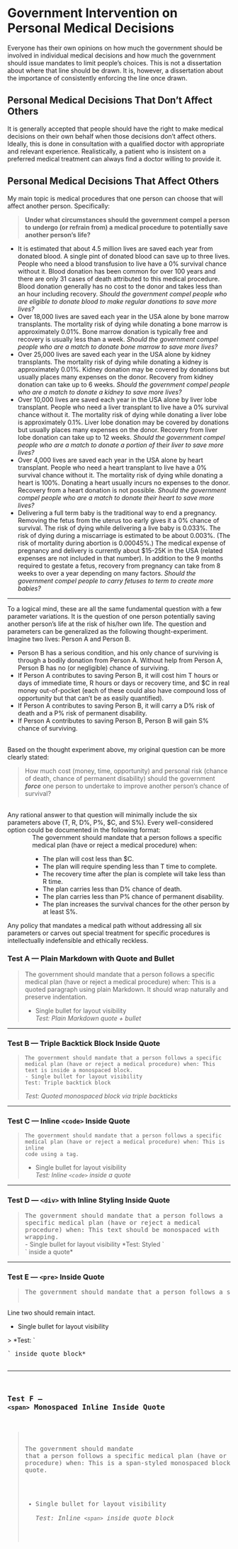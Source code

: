 # Government Intervention on Personal Medical Decisions

Everyone has their own opinions on how much the government should be involved in individual medical decisions and how much the government should issue mandates to limit people’s choices. This is not a dissertation about where that line should be drawn. It is, however, a dissertation about the importance of consistently enforcing the line once drawn.

## Personal Medical Decisions That Don’t Affect Others

It is generally accepted that people should have the right to make medical decisions on their own behalf when those decisions don’t affect others. Ideally, this is done in consultation with a qualified doctor with appropriate and relevant experience. Realistically, a patient who is insistent on a preferred medical treatment can always find a doctor willing to provide it.

## Personal Medical Decisions That Affect Others

My main topic is medical procedures that one person can choose that will affect another person. Specifically:
> **Under what circumstances should the government compel a person to undergo (or refrain from) a medical procedure to potentially save another person’s life?**

- It is estimated that about 4.5 million lives are saved each year from donated blood. A single pint of donated blood can save up to three lives. People who need a blood transfusion to live have a 0% survival chance without it. Blood donation has been common for over 100 years and there are only 31 cases of death attributed to this medical procedure. Blood donation generally has no cost to the donor and takes less than an hour including recovery. _Should the government compel people who are eligible to donate blood to make regular donations to save more lives?_
- Over 18,000 lives are saved each year in the USA alone by bone marrow transplants. The mortality risk of dying while donating a bone marrow is approximately 0.01%. Bone marrow donation is typically free and recovery is usually less than a week. _Should the government compel people who are a match to donate bone marrow to save more lives?_
- Over 25,000 lives are saved each year in the USA alone by kidney transplants. The mortality risk of dying while donating a kidney is approximately 0.01%. Kidney donation may be covered by donations but usually places many expenses on the donor. Recovery from kidney donation can take up to 6 weeks. _Should the government compel people who are a match to donate a kidney to save more lives?_
- Over 10,000 lives are saved each year in the USA alone by liver lobe transplant. People who need a liver transplant to live have a 0% survival chance without it. The mortality risk of dying while donating a liver lobe is approximately 0.1%. Liver lobe donation may be covered by donations but usually places many expenses on the donor. Recovery from liver lobe donation can take up to 12 weeks. _Should the government compel people who are a match to donate a portion of their liver to save more lives?_
- Over 4,000 lives are saved each year in the USA alone by heart transplant. People who need a heart transplant to live have a 0% survival chance without it. The mortality risk of dying while donating a heart is 100%. Donating a heart usually incurs no expenses to the donor. Recovery from a heart donation is not possible. _Should the government compel people who are a match to donate their heart to save more lives?_
- Delivering a full term baby is the traditional way to end a pregnancy. Removing the fetus from the uterus too early gives it a 0% chance of survival. The risk of dying while delivering a live baby is 0.033%. The risk of dying during a miscarriage is estimated to be about 0.003%. (The risk of mortality during abortion is 0.00045%.) The medical expense of pregnancy and delivery is currently about $15-25K in the USA (related expenses are not included in that number). In addition to the 9 months required to gestate a fetus, recovery from pregnancy can take from 8 weeks to over a year depending on many factors. _Should the government compel people to carry fetuses to term to create more babies?_

---

To a logical mind, these are all the same fundamental question with a few parameter variations. It is the question of one person potentially saving another person’s life at the risk of his/her own life.
The question and parameters can be generalized as the following thought-experiment. Imagine two lives: Person A and Person B.
- Person B has a serious condition, and his only chance of surviving is through a bodily donation from Person A. Without help from Person A, Person B has no (or negligible) chance of surviving.
- If Person A contributes to saving Person B, it will cost him T hours or days of immediate time, R hours or days or recovery time, and $C in real money out-of-pocket (each of these could also have compound loss of opportunity but that can’t be as easily quantified).
- If Person A contributes to saving Person B, it will carry a D% risk of death and a P% risk of permanent disability.
- If Person A contributes to saving Person B, Person B will gain S% chance of surviving.

<br>
Based on the thought experiment above, my original question can be more clearly stated:

> How much cost (money, time, opportunity) and personal risk (chance of death, chance of permanent disability) should the government **_force_** one person to undertake to improve another person’s chance of survival?

<br>
Any rational answer to that question will minimally include the six parameters above (T, R, D%, P%, $C, and S%). Every well-considered option could be documented in the following format:

<div style="margin-left: 4em;">
The government should mandate that a person follows a specific medical plan (have or reject a medical procedure) when:
  
- The plan will cost less than $C.
- The plan will require spending less than T time to complete.
- The recovery time after the plan is complete will take less than R time.
- The plan carries less than D% chance of death.
- The plan carries less than P% chance of permanent disability.
- The plan increases the survival chances for the other person by at least S%.
</div>

Any policy that mandates a medical path without addressing all six parameters or carves out special treatment for specific procedures is intellectually indefensible and ethically reckless.


### Test A — Plain Markdown with Quote and Bullet  
> The government should mandate that a person follows a specific medical plan (have or reject a medical procedure) when: This is a quoted paragraph using plain Markdown. It should wrap naturally and preserve indentation.  
> - Single bullet for layout visibility  
> *Test: Plain Markdown quote + bullet*

---

### Test B — Triple Backtick Block Inside Quote  
> ```
> The government should mandate that a person follows a specific medical plan (have or reject a medical procedure) when: This text is inside a monospaced block.  
> - Single bullet for layout visibility  
> Test: Triple backtick block  
> ```
> *Test: Quoted monospaced block via triple backticks*

---

### Test C — Inline `<code>` Inside Quote  
> <code>The government should mandate that a person follows a specific medical plan (have or reject a medical procedure) when: This is inline code using a tag.</code>  
> - Single bullet for layout visibility  
> *Test: Inline `<code>` inside a quote*

---

### Test D — `<div>` with Inline Styling Inside Quote  
> <div style="font-family: monospace; white-space: normal;">
> The government should mandate that a person follows a specific medical plan (have or reject a medical procedure) when: This text should be monospaced with wrapping.
> </div>  
> - Single bullet for layout visibility  
> *Test: Styled `<div>` inside a quote*

---

### Test E — `<pre>` Inside Quote  
> <pre>The government should mandate that a person follows a specific medical plan (have or reject a medical procedure) when: This is preformatted text inside a quote block.
Line two should remain intact.
- Single bullet for layout visibility
</pre>  
> *Test: `<pre>` inside quote block*

---

### Test F — `<span>` Monospaced Inline Inside Quote  
> <span style="font-family: monospace;">The government should mandate that a person follows a specific medical plan (have or reject a medical procedure) when: This is a span-styled monospaced block inside a quote.</span>  
> - Single bullet for layout visibility  
> *Test: Inline `<span>` inside quote block*
